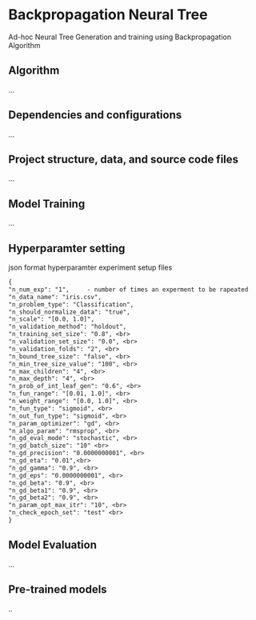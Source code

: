 # Backpropagation Neural Tree
Ad-hoc Neural Tree Generation and training using Backpropagation Algorithm


## Algorithm
...


## Dependencies and configurations
...


## Project structure, data, and source code files
...



## Model Training 
...

## Hyperparamter setting

json format hyperparamter experiment setup files

```diff
{
"n_num_exp": "1",     - number of times an experment to be rapeated
"n_data_name": "iris.csv", 
"n_problem_type": "Classification",
"n_should_normalize_data": "true", 
"n_scale": "[0.0, 1.0]", 
"n_validation_method": "holdout", 
"n_training_set_size": "0.8", <br>
"n_validation_set_size": "0.0", <br>
"n_validation_folds": "2", <br>
"n_bound_tree_size": "false", <br>
"n_min_tree_size_value": "100", <br>
"n_max_children": "4", <br>
"n_max_depth": "4", <br>
"n_prob_of_int_leaf_gen": "0.6", <br>
"n_fun_range": "[0.01, 1.0]", <br>
"n_weight_range": "[0.0, 1.0]", <br>
"n_fun_type": "sigmoid", <br>
"n_out_fun_type": "sigmoid", <br>
"n_param_optimizer": "gd", <br>
"n_algo_param": "rmsprop", <br>
"n_gd_eval_mode": "stochastic", <br>
"n_gd_batch_size": "10" <br>
"n_gd_precision": "0.0000000001", <br>
"n_gd_eta": "0.01",<br>
"n_gd_gamma": "0.9", <br>
"n_gd_eps": "0.0000000001", <br>
"n_gd_beta": "0.9", <br>
"n_gd_beta1": "0.9", <br>
"n_gd_beta2": "0.9", <br>
"n_param_opt_max_itr": "10", <br>
"n_check_epoch_set": "test" <br>
}
```

## Model Evaluation
...



## Pre-trained models
..

